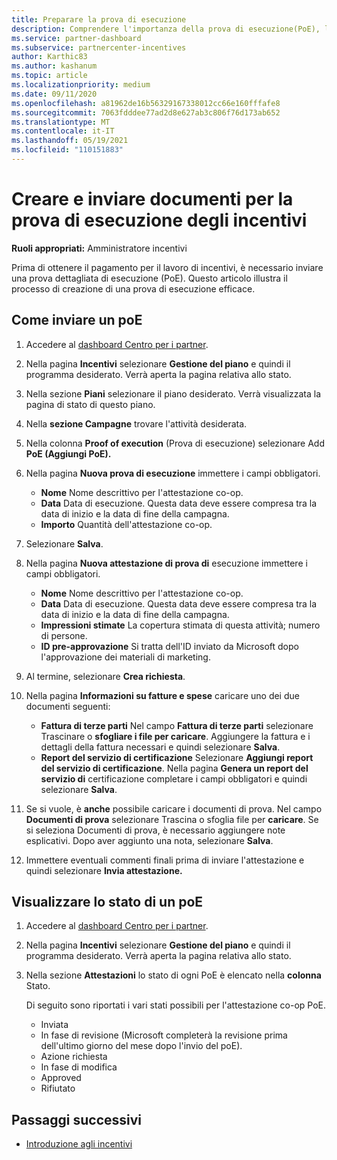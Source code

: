 ```yaml
---
title: Preparare la prova di esecuzione
description: Comprendere l'importanza della prova di esecuzione(PoE), le sequenze temporali, la visualizzazione dello stato e le linee guida per l'invio.
ms.service: partner-dashboard
ms.subservice: partnercenter-incentives
author: Karthic83
ms.author: kashanum
ms.topic: article
ms.localizationpriority: medium
ms.date: 09/11/2020
ms.openlocfilehash: a81962de16b56329167338012cc66e160fffafe8
ms.sourcegitcommit: 7063fdddee77ad2d8e627ab3c806f76d173ab652
ms.translationtype: MT
ms.contentlocale: it-IT
ms.lasthandoff: 05/19/2021
ms.locfileid: "110151883"
---
```

# <a name="create-and-submit-documents-for-your-incentives-proof-of-execution-poe"></a>Creare e inviare documenti per la prova di esecuzione degli incentivi

**Ruoli appropriati:** Amministratore incentivi

Prima di ottenere il pagamento per il lavoro di incentivi, è necessario inviare una prova dettagliata di esecuzione (PoE). Questo articolo illustra il processo di creazione di una prova di esecuzione efficace.

## <a name="how-to-submit-a-poe"></a>Come inviare un poE

1. Accedere al [dashboard Centro per i partner](https://partner.microsoft.com/dashboard/).

2. Nella pagina **Incentivi** selezionare **Gestione del piano** e quindi il programma desiderato. Verrà aperta la pagina relativa allo stato.

3. Nella sezione **Piani** selezionare il piano desiderato. Verrà visualizzata la pagina di stato di questo piano.

4. Nella **sezione Campagne** trovare l'attività desiderata.

5. Nella colonna **Proof of execution** (Prova di esecuzione) selezionare Add **PoE (Aggiungi PoE).**

6. Nella pagina **Nuova prova di esecuzione** immettere i campi obbligatori.

   - **Nome**  Nome descrittivo per l'attestazione co-op.
   - **Data**  Data di esecuzione. Questa data deve essere compresa tra la data di inizio e la data di fine della campagna.
   - **Importo**  Quantità dell'attestazione co-op.

7. Selezionare **Salva**.

8. Nella pagina **Nuova attestazione di prova di** esecuzione immettere i campi obbligatori.

   - **Nome**  Nome descrittivo per l'attestazione co-op.
   - **Data**  Data di esecuzione. Questa data deve essere compresa tra la data di inizio e la data di fine della campagna.
   - **Impressioni stimate**   La copertura stimata di questa attività; numero di persone.
   - **ID pre-approvazione**   Si tratta dell'ID inviato da Microsoft dopo l'approvazione dei materiali di marketing.

9. Al termine, selezionare **Crea richiesta**.

10. Nella pagina **Informazioni su fatture e spese** caricare uno dei due documenti seguenti:
    - **Fattura di terze parti**  Nel campo **Fattura di terze parti** selezionare Trascinare o **sfogliare i file per caricare**. Aggiungere la fattura e i dettagli della fattura necessari e quindi selezionare **Salva**.
    - **Report del servizio di certificazione**  Selezionare **Aggiungi report del servizio di certificazione**. Nella pagina **Genera un report del servizio di** certificazione completare i campi obbligatori e quindi selezionare **Salva**.

11. Se si vuole, è **anche** possibile caricare i documenti di prova. Nel campo **Documenti di prova** selezionare Trascina o sfoglia file per **caricare**. Se si seleziona Documenti di prova, è necessario aggiungere note esplicativi. Dopo aver aggiunto una nota, selezionare **Salva**.

12. Immettere eventuali commenti finali prima di inviare l'attestazione e quindi selezionare **Invia attestazione.**

## <a name="view-the-status-of-a-poe"></a>Visualizzare lo stato di un poE

1. Accedere al [dashboard Centro per i partner](https://partner.microsoft.com/dashboard/).

2. Nella pagina **Incentivi** selezionare **Gestione del piano** e quindi il programma desiderato. Verrà aperta la pagina relativa allo stato.

3. Nella sezione **Attestazioni** lo stato di ogni PoE è elencato nella **colonna** Stato.

   Di seguito sono riportati i vari stati possibili per l'attestazione co-op PoE.

   - Inviata
   - In fase di revisione (Microsoft completerà la revisione prima dell'ultimo giorno del mese dopo l'invio del poE).
   - Azione richiesta
   - In fase di modifica
   - Approved
   - Rifiutato

## <a name="next-steps"></a>Passaggi successivi

- [Introduzione agli incentivi](incentives-get-started-intro.md)